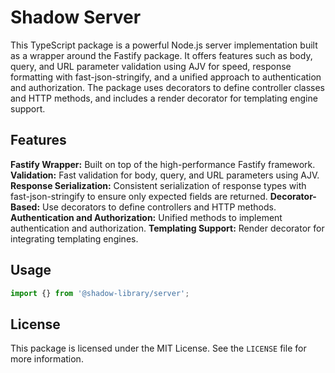 # Shadow Server

This TypeScript package is a powerful Node.js server implementation built as a wrapper around the Fastify package. It offers features such as body, query, and URL parameter validation using AJV for speed, response formatting with fast-json-stringify, and a unified approach to authentication and authorization. The package uses decorators to define controller classes and HTTP methods, and includes a render decorator for templating engine support.

## Features

**Fastify Wrapper:** Built on top of the high-performance Fastify framework.
**Validation:** Fast validation for body, query, and URL parameters using AJV.
**Response Serialization:** Consistent serialization of response types with fast-json-stringify to ensure only expected fields are returned.
**Decorator-Based:** Use decorators to define controllers and HTTP methods.
**Authentication and Authorization:** Unified methods to implement authentication and authorization.
**Templating Support:** Render decorator for integrating templating engines.

## Usage

```ts
import {} from '@shadow-library/server';
```

## License

This package is licensed under the MIT License. See the `LICENSE` file for more information.
